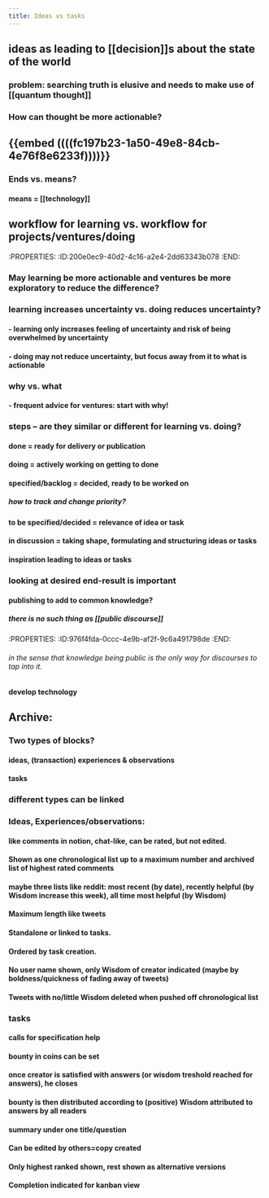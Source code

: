 ```yaml
---
title: Ideas vs tasks
---
```


## ideas as leading to [[decision]]s about the state of the world
### problem: searching truth is elusive and needs to make use of [[quantum thought]]

### How can thought be more actionable?

## {{embed ((((fc197b23-1a50-49e8-84cb-4e76f8e6233f))))}}
### Ends vs. means?
#### means = [[technology]]

## workflow for learning vs. workflow for projects/ventures/doing
:PROPERTIES:
:ID:200e0ec9-40d2-4c16-a2e4-2dd63343b078
:END:
### May learning be more actionable and ventures be more exploratory to reduce the difference?

### learning increases uncertainty vs. doing reduces uncertainty?
#### - learning only increases feeling of uncertainty and risk of being overwhelmed by uncertainty

#### - doing may not reduce uncertainty, but focus away from it to what is actionable

### why vs. what
#### - frequent advice for ventures: start with why!

### steps – are they similar or different for learning vs. doing?
#### done = ready for delivery or publication

#### doing = actively working on getting to done

#### specified/backlog = decided, ready to be worked on
##### how to track and change priority?

#### to be specified/decided = relevance of idea or task

#### in discussion = taking shape, formulating and structuring ideas or tasks

#### inspiration leading to ideas or tasks

### looking at desired end-result is important
#### publishing to add to common knowledge?
##### there is no such thing as [[public discourse]]
:PROPERTIES:
:ID:976f4fda-0ccc-4e9b-af2f-9c6a491798de
:END:
###### in the sense that knowledge being public is the only way for discourses to tap into it.

#### develop technology

## Archive:
### Two types of blocks?
#### ideas, (transaction) experiences & observations

#### tasks

### different types can be linked

### Ideas, Experiences/observations:
#### like comments in notion, chat-like, can be rated, but not edited.

#### Shown as one chronological list up to a maximum number and archived list of highest rated comments

#### maybe three lists like reddit: most recent (by date), recently helpful (by Wisdom increase this week), all time most helpful (by Wisdom)

#### Maximum length like tweets

#### Standalone or linked to tasks.

#### Ordered by task creation.

#### No user name shown, only Wisdom of creator indicated (maybe by boldness/quickness of fading away of tweets)

#### Tweets with no/little Wisdom deleted when pushed off chronological list

### tasks
#### calls for specification help

#### bounty in coins can be set

#### once creator is satisfied with answers (or wisdom treshold reached for answers), he closes

#### bounty is then distributed according to (positive) Wisdom attributed to answers by all readers

#### summary under one title/question

#### Can be edited by others=copy created

#### Only highest ranked shown, rest shown as alternative versions

#### Completion indicated for kanban view
